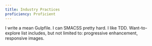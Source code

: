 ```yaml
---
title: Industry Practices
proficiency: Proficient
---
```


I write a mean Gulpfile. I can SMACSS pretty hard. I like TDD. Want-to-explore list includes, but not limited to: progressive enhancement, responsive images.
